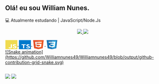 ## Olá! eu sou William Nunes.
   💻 Atualmente estudando | JavaScript/Node.Js 







<div align="center">
  <a href="https://github.com/Williamnunes49">
  <img height="150em" src="https://github-readme-stats.vercel.app/api?username=Williamnunes49&show_icons=true&theme=onedark&include_all_commits=true&count_private=true"/>
  <img height="150em" src="https://github-readme-stats.vercel.app/api/top-langs/?username=williamnunes49&layout=compact&langs_count=7&theme=onedark"/>
</div>
  
  <div style="display: inline_block"><br>
  <img align="center" alt="Rafa-Js" height="30" width="40" src="https://raw.githubusercontent.com/devicons/devicon/master/icons/javascript/javascript-plain.svg">
  <img align="center" alt="Rafa-Ts" height="30" width="40" src="https://raw.githubusercontent.com/devicons/devicon/master/icons/typescript/typescript-plain.svg">
  <img align="center" alt="Rafa-React" height="30" width="40"  src="https://raw.githubusercontent.com/devicons/devicon/master/icons/html5/html5-original.svg">
  <img align="center" alt="Rafa-CSS" height="30" width="40" src="https://raw.githubusercontent.com/devicons/devicon/master/icons/css3/css3-original.svg">
       
</div>
   
   <div>
       ![Snake animation](https://github.com/Williamnunes49/Williamnunes49/blob/output/github-contribution-grid-snake.svg)
    </div>
  
  ##
  
  <div>
     <a href = "mailto:williamnunes49@gmail.com"><img src="https://img.shields.io/badge/Gmail-D14836?style=for-the-badge&logo=gmail&logoColor=white" target="_blank"></a>
  <a href="https://www.linkedin.com/in/williamcarvalhonunes/-45875016a" target="_blank"><img src="https://img.shields.io/badge/-LinkedIn-%230077B5?style=for-the-badge&logo=linkedin&logoColor=white" target="_blank"></a> 
  </div>

   
    
    


